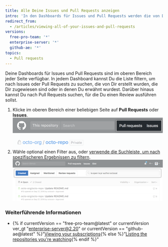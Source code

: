 ```yaml
---
title: Alle Deine Issues und Pull Requests anzeigen
intro: 'In den Dashboards für Issues und Pull Requests werden die von Dir erstellten offenen Issues und Pull Requests aufgelistet. Du kannst diese verwenden, um veraltete Elemente zu aktualisieren, sie zu klonen oder um Repository übergreifend - einschließlich der von Dir nicht abonnierten Repositorys - auf dem Laufenden zu bleiben, wo Du erwähnt wurdest.'
redirect_from:
  - /articles/viewing-all-of-your-issues-and-pull-requests
versions:
  free-pro-team: '*'
  enterprise-server: '*'
  github-ae: '*'
topics:
  - Pull requests
---
```


Deine Dashboards für Issues und Pull Requests sind im oberen Bereich jeder Seite verfügbar. In jedem Dashboard kannst Du die Liste filtern, um nach Issues oder Pull Requests zu suchen, die von Dir erstellt wurden, die Dir zugewiesen sind oder in denen Du erwähnt wurdest. Darüber hinaus kannst Du nach Pull Requests suchen, für die Du einen Review ausführen sollst.

1. Klicke im oberen Bereich einer beliebigen Seite auf **Pull Requests** oder **Issues**. ![Die globalen Dashboards für Issues und Pull Requests](/assets/images/help/overview/issues_and_pr_dashboard.png)
2. Wähle optional einen Filter aus, oder [verwende die Suchleiste, um nach spezifischeren Ergebnissen zu filtern](/articles/using-search-to-filter-issues-and-pull-requests). ![Liste der Pull Requests mit dem Filter "Created" (erstellt) ausgewählt](/assets/images/help/overview/pr_dashboard_created.png)

### Weiterführende Informationen

- {% if currentVersion == "free-pro-team@latest" or currentVersion ver_gt "enterprise-server@2.20" or currentVersion == "github-ae@latest" %}”[Viewing your subscriptions](/github/managing-subscriptions-and-notifications-on-github/viewing-your-subscriptions#reviewing-repositories-that-youre-watching){% else %}”[Listing the repositories you're watching](/github/receiving-notifications-about-activity-on-github/listing-the-repositories-youre-watching){% endif %}"
